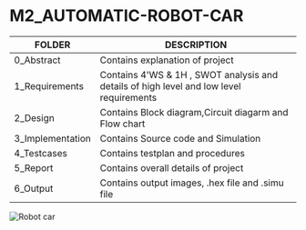 # M2_AUTOMATIC-ROBOT-CAR
|  FOLDER  | DESCRIPTION|
|----------|-----------|
|0_Abstract|Contains explanation of project|
|1_Requirements|Contains 4'WS & 1H , SWOT analysis and details of high level and low level requirements|
|2_Design|Contains Block diagram,Circuit diagarm and Flow chart|
|3_Implementation|Contains Source code and  Simulation|
|4_Testcases|Contains testplan and procedures|
|5_Report|Contains overall details of project|
|6_Output   |Contains output images, .hex file and .simu file|


![Robot car](https://user-images.githubusercontent.com/101463471/164886304-0fb3b739-4d8a-4dac-b044-50c7e1f87f48.jpg)



